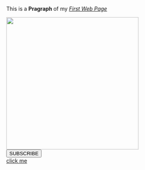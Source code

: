 <html>
<head>
		<title> my project 1 </title>
	
</head>
<body>
		<p>
		 This is a 
		 	<b> Pragraph </b> 
		 	of my 
		 	<u> <i> First Web Page </i> </u> 
		 </p>
		<img src="smalamin.png" width="350px" />
	<br/>
		<button> SUBSCRIBE </button>
	<br/>
		<a href="project2.html" target="_blank" > click me </a>
</body>
</html>
